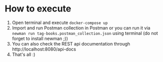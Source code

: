 # How to execute

1. Open terminal and execute `docker-compose up`
2. Import and run Postman collection in Postman or you can run it via `newman run tag-books.postman_collection.json` using terminal (do not forget to install newman ;))
3. You can also check the REST api documentation through http://localhost:8080/api-docs
4. That's all :)
